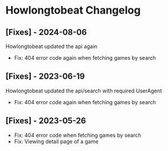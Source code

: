 # Howlongtobeat Changelog

## [Fixes] - 2024-08-06
Howlongtobeat updated the api again
- Fix: 404 error code again when fetching games by search

## [Fixes] - 2023-06-19

Howlongtobeat updated the api/search with required UserAgent
- Fix: 404 error code again when fetching games by search


## [Fixes] - 2023-05-26

- Fix: 404 error code when fetching games by search
- Fix: Viewing detail page of a game